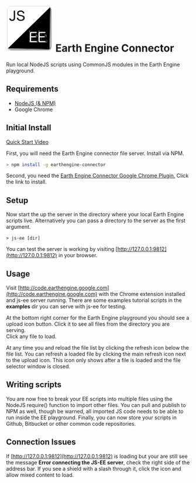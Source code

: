 # ![Logo](chrome-extension/dist/images/icon-128.png) Earth Engine Connector
Run local NodeJS scripts using CommonJS modules in the Earth Engine playground.

## Requirements

 - [NodeJS (& NPM)](http://nodejs.org/)
 - Google Chrome

## Initial Install

[Quick Start Video](https://youtu.be/EBqHQrLUKjs)

First, you will need the Earth Engine connector file server. Install via NPM.

```bash
> npm install -g earthengine-connector
```

Second, you need the [Earth Engine Connector Google Chrome Plugin.](https://chrome.google.com/webstore/detail/earth-engine-connector/dojghogmelnchlebnpncaclgljkkmcgf)
Click the link to install.

## Setup

Now start the up the server in the directory where your local
Earth Engine scripts live.  Alternatively you can pass a directory
to the server as the first argument. 

```
> js-ee [dir]
```

You can test the server is working by visiting [http://127.0.0.1:9812](http://127.0.0.1:9812)
in your browser.


## Usage

Visit [http://code.earthengine.google.com](http://code.earthengine.google.com)
with the Chrome extension installed and js-ee server running.  There are some 
examples tutorial scripts in the **examples** dir you can serve with js-ee for testing.

At the bottom right corner for the Earth Engine playground you should see a upload 
icon button.  Click it to see all files from the directory you are serving.  
Click any file to load.

At any time you and reload the file list by clicking the refresh icon below
the file list.  You can refresh a loaded file by clicking the main refresh icon
next to the upload icon.  This icon only shows after a file is loaded and the 
file selector window is closed.

## Writing scripts

You are now free to break your EE scripts into multiple files using the NodeJS
require() function to import other files.  You can pull and publish to NPM as well,
though be warned, all imported JS code needs to be able to run inside the EE 
playground.  Finally, you can now store your scripts in Github, Bitbucket or other
common code repositories.

## Connection Issues

If [http://127.0.0.1:9812](http://127.0.0.1:9812) is loading but your are still see
the message **Error connecting the JS-EE server**, check the right side of the address
bar.  If you see a shield with a slash through it, click the icon and allow mixed content
to load.
